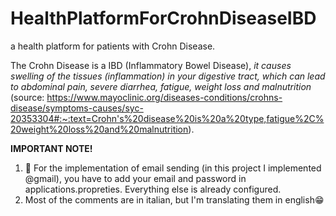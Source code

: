 # HealthPlatformForCrohnDiseaseIBD
a health platform for patients with Crohn Disease.

The Crohn Disease is a IBD (Inflammatory Bowel Disease), _it causes swelling of the tissues (inflammation) in your digestive tract, which can lead to abdominal pain, severe diarrhea, fatigue, weight loss and malnutrition_ (source: https://www.mayoclinic.org/diseases-conditions/crohns-disease/symptoms-causes/syc-20353304#:~:text=Crohn's%20disease%20is%20a%20type,fatigue%2C%20weight%20loss%20and%20malnutrition).



**IMPORTANT NOTE!**
1) 📧 For the implementation of email sending (in this project I implemented @gmail), you have to add your email and password in applications.propreties.
Everything else is already configured.
2) Most of the comments are in italian, but I'm translating them in english😁
